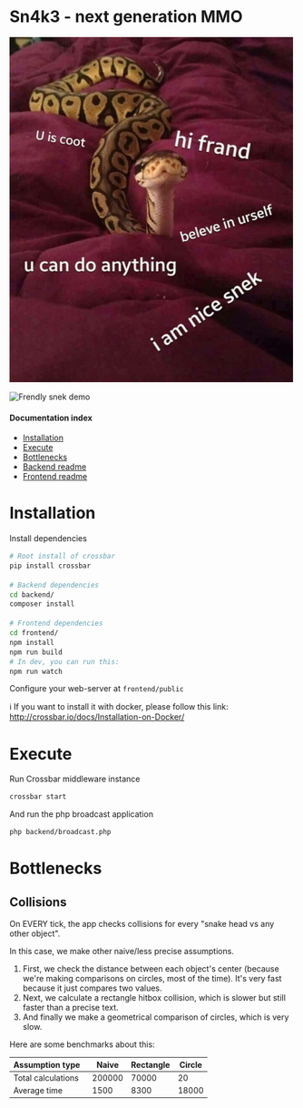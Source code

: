 Sn4k3 - next generation MMO
===========================

![Frendly snek](snake.jpg)

![Frendly snek demo](sn4k3.gif)

#### Documentation index

* [Installation](#installation)
* [Execute](#execute)
* [Bottlenecks](#nottlenecks)
* [Backend readme](backend/README.md)
* [Frontend readme](frontend/README.md)

# Installation

Install dependencies

```bash
# Root install of crossbar
pip install crossbar

# Backend dependencies
cd backend/
composer install

# Frontend dependencies
cd frontend/
npm install
npm run build
# In dev, you can run this:
npm run watch
```

Configure your web-server at `frontend/public`

:information_source: If you want to install it with docker, please follow this link:<br>
http://crossbar.io/docs/Installation-on-Docker/

# Execute

Run Crossbar middleware instance

```bash
crossbar start
```

And run the php broadcast application

```bash
php backend/broadcast.php
```

# Bottlenecks

## Collisions

On EVERY tick, the app checks collisions for every "snake head vs any other object".

In this case, we make other naive/less precise assumptions.

1. First, we check the distance between each object's center (because we're making comparisons on circles, most of the
 time). It's very fast because it just compares two values.
2. Next, we calculate a rectangle hitbox collision, which is slower but still faster than a precise text.
3. And finally we make a geometrical comparison of circles, which is very slow.

Here are some benchmarks about this:

| Assumption type    | Naive  | Rectangle | Circle |
| ------------------ | ------ | --------- | ------ |
| Total calculations | 200000 | 70000     | 20     |
| Average time       | 1500   | 8300      | 18000  |
